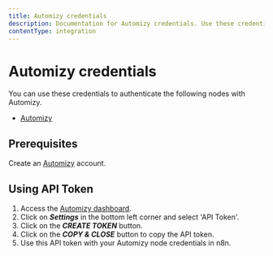 ```yaml
---
title: Automizy credentials
description: Documentation for Automizy credentials. Use these credentials to authenticate Automizy in n8n, a workflow automation platform.
contentType: integration
---
```


# Automizy credentials

You can use these credentials to authenticate the following nodes with Automizy.

- [Automizy](/integrations/builtin/app-nodes/n8n-nodes-base.automizy/)

## Prerequisites

Create an [Automizy](https://automizy.com/) account.

## Using API Token

1. Access the [Automizy dashboard](https://app.automizy.com/dashboard).
2. Click on ***Settings*** in the bottom left corner and select 'API Token'.
3. Click on the ***CREATE TOKEN*** button.
4. Click on the ***COPY & CLOSE*** button to copy the API token.
5. Use this API token with your Automizy node credentials in n8n.

